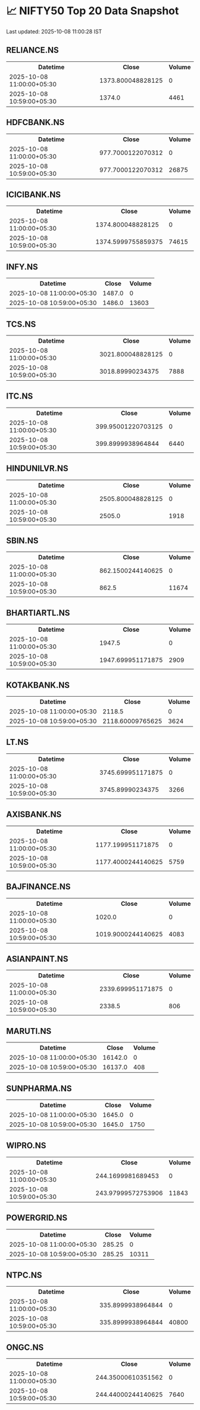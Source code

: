 # 📈 NIFTY50 Top 20 Data Snapshot

Last updated: 2025-10-08 11:00:28 IST

## RELIANCE.NS

<table>
  <tr><th>Datetime</th><th>Close</th><th>Volume</th></tr>
  <tr><td>2025-10-08 11:00:00+05:30</td><td>1373.800048828125</td><td>0</td></tr>
  <tr><td>2025-10-08 10:59:00+05:30</td><td>1374.0</td><td>4461</td></tr>
</table>

## HDFCBANK.NS

<table>
  <tr><th>Datetime</th><th>Close</th><th>Volume</th></tr>
  <tr><td>2025-10-08 11:00:00+05:30</td><td>977.7000122070312</td><td>0</td></tr>
  <tr><td>2025-10-08 10:59:00+05:30</td><td>977.7000122070312</td><td>26875</td></tr>
</table>

## ICICIBANK.NS

<table>
  <tr><th>Datetime</th><th>Close</th><th>Volume</th></tr>
  <tr><td>2025-10-08 11:00:00+05:30</td><td>1374.800048828125</td><td>0</td></tr>
  <tr><td>2025-10-08 10:59:00+05:30</td><td>1374.5999755859375</td><td>74615</td></tr>
</table>

## INFY.NS

<table>
  <tr><th>Datetime</th><th>Close</th><th>Volume</th></tr>
  <tr><td>2025-10-08 11:00:00+05:30</td><td>1487.0</td><td>0</td></tr>
  <tr><td>2025-10-08 10:59:00+05:30</td><td>1486.0</td><td>13603</td></tr>
</table>

## TCS.NS

<table>
  <tr><th>Datetime</th><th>Close</th><th>Volume</th></tr>
  <tr><td>2025-10-08 11:00:00+05:30</td><td>3021.800048828125</td><td>0</td></tr>
  <tr><td>2025-10-08 10:59:00+05:30</td><td>3018.89990234375</td><td>7888</td></tr>
</table>

## ITC.NS

<table>
  <tr><th>Datetime</th><th>Close</th><th>Volume</th></tr>
  <tr><td>2025-10-08 11:00:00+05:30</td><td>399.95001220703125</td><td>0</td></tr>
  <tr><td>2025-10-08 10:59:00+05:30</td><td>399.8999938964844</td><td>6440</td></tr>
</table>

## HINDUNILVR.NS

<table>
  <tr><th>Datetime</th><th>Close</th><th>Volume</th></tr>
  <tr><td>2025-10-08 11:00:00+05:30</td><td>2505.800048828125</td><td>0</td></tr>
  <tr><td>2025-10-08 10:59:00+05:30</td><td>2505.0</td><td>1918</td></tr>
</table>

## SBIN.NS

<table>
  <tr><th>Datetime</th><th>Close</th><th>Volume</th></tr>
  <tr><td>2025-10-08 11:00:00+05:30</td><td>862.1500244140625</td><td>0</td></tr>
  <tr><td>2025-10-08 10:59:00+05:30</td><td>862.5</td><td>11674</td></tr>
</table>

## BHARTIARTL.NS

<table>
  <tr><th>Datetime</th><th>Close</th><th>Volume</th></tr>
  <tr><td>2025-10-08 11:00:00+05:30</td><td>1947.5</td><td>0</td></tr>
  <tr><td>2025-10-08 10:59:00+05:30</td><td>1947.699951171875</td><td>2909</td></tr>
</table>

## KOTAKBANK.NS

<table>
  <tr><th>Datetime</th><th>Close</th><th>Volume</th></tr>
  <tr><td>2025-10-08 11:00:00+05:30</td><td>2118.5</td><td>0</td></tr>
  <tr><td>2025-10-08 10:59:00+05:30</td><td>2118.60009765625</td><td>3624</td></tr>
</table>

## LT.NS

<table>
  <tr><th>Datetime</th><th>Close</th><th>Volume</th></tr>
  <tr><td>2025-10-08 11:00:00+05:30</td><td>3745.699951171875</td><td>0</td></tr>
  <tr><td>2025-10-08 10:59:00+05:30</td><td>3745.89990234375</td><td>3266</td></tr>
</table>

## AXISBANK.NS

<table>
  <tr><th>Datetime</th><th>Close</th><th>Volume</th></tr>
  <tr><td>2025-10-08 11:00:00+05:30</td><td>1177.199951171875</td><td>0</td></tr>
  <tr><td>2025-10-08 10:59:00+05:30</td><td>1177.4000244140625</td><td>5759</td></tr>
</table>

## BAJFINANCE.NS

<table>
  <tr><th>Datetime</th><th>Close</th><th>Volume</th></tr>
  <tr><td>2025-10-08 11:00:00+05:30</td><td>1020.0</td><td>0</td></tr>
  <tr><td>2025-10-08 10:59:00+05:30</td><td>1019.9000244140625</td><td>4083</td></tr>
</table>

## ASIANPAINT.NS

<table>
  <tr><th>Datetime</th><th>Close</th><th>Volume</th></tr>
  <tr><td>2025-10-08 11:00:00+05:30</td><td>2339.699951171875</td><td>0</td></tr>
  <tr><td>2025-10-08 10:59:00+05:30</td><td>2338.5</td><td>806</td></tr>
</table>

## MARUTI.NS

<table>
  <tr><th>Datetime</th><th>Close</th><th>Volume</th></tr>
  <tr><td>2025-10-08 11:00:00+05:30</td><td>16142.0</td><td>0</td></tr>
  <tr><td>2025-10-08 10:59:00+05:30</td><td>16137.0</td><td>408</td></tr>
</table>

## SUNPHARMA.NS

<table>
  <tr><th>Datetime</th><th>Close</th><th>Volume</th></tr>
  <tr><td>2025-10-08 11:00:00+05:30</td><td>1645.0</td><td>0</td></tr>
  <tr><td>2025-10-08 10:59:00+05:30</td><td>1645.0</td><td>1750</td></tr>
</table>

## WIPRO.NS

<table>
  <tr><th>Datetime</th><th>Close</th><th>Volume</th></tr>
  <tr><td>2025-10-08 11:00:00+05:30</td><td>244.1699981689453</td><td>0</td></tr>
  <tr><td>2025-10-08 10:59:00+05:30</td><td>243.97999572753906</td><td>11843</td></tr>
</table>

## POWERGRID.NS

<table>
  <tr><th>Datetime</th><th>Close</th><th>Volume</th></tr>
  <tr><td>2025-10-08 11:00:00+05:30</td><td>285.25</td><td>0</td></tr>
  <tr><td>2025-10-08 10:59:00+05:30</td><td>285.25</td><td>10311</td></tr>
</table>

## NTPC.NS

<table>
  <tr><th>Datetime</th><th>Close</th><th>Volume</th></tr>
  <tr><td>2025-10-08 11:00:00+05:30</td><td>335.8999938964844</td><td>0</td></tr>
  <tr><td>2025-10-08 10:59:00+05:30</td><td>335.8999938964844</td><td>40800</td></tr>
</table>

## ONGC.NS

<table>
  <tr><th>Datetime</th><th>Close</th><th>Volume</th></tr>
  <tr><td>2025-10-08 11:00:00+05:30</td><td>244.35000610351562</td><td>0</td></tr>
  <tr><td>2025-10-08 10:59:00+05:30</td><td>244.44000244140625</td><td>7640</td></tr>
</table>

